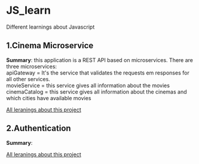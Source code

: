 # JS_learn
Different learnings about Javascript

## 1.Cinema Microservice
__Summary__:
  this application is a REST API based on microservices. There are three microservices:<br>
  apiGateway = It's the service that validates the requests em responses for all other services.<br>
  movieService = this service gives all information about the movies<br>
  cinemaCatalog = this service gives all information about the cinemas and which cities  have available movies<br>

[All leranings about this project](/cinemaMicroservice/README.md)

## 2.Authentication
__Summary__:

[All leranings about this project](/cinemaMicroservice/README.md)



